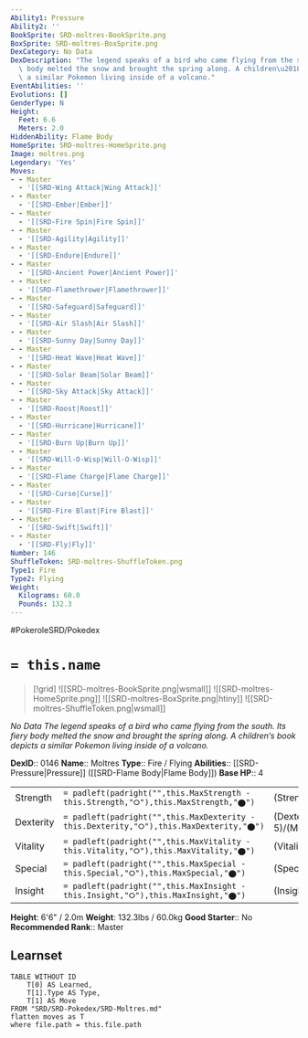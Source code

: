 ```yaml
---
Ability1: Pressure
Ability2: ''
BookSprite: SRD-moltres-BookSprite.png
BoxSprite: SRD-moltres-BoxSprite.png
DexCategory: No Data
DexDescription: "The legend speaks of a bird who came flying from the south. Its fiery\
  \ body melted the snow and brought the spring along. A children\u2018s book depicts\
  \ a similar Pokemon living inside of a volcano."
EventAbilities: ''
Evolutions: []
GenderType: N
Height:
  Feet: 6.6
  Meters: 2.0
HiddenAbility: Flame Body
HomeSprite: SRD-moltres-HomeSprite.png
Image: moltres.png
Legendary: 'Yes'
Moves:
- - Master
  - '[[SRD-Wing Attack|Wing Attack]]'
- - Master
  - '[[SRD-Ember|Ember]]'
- - Master
  - '[[SRD-Fire Spin|Fire Spin]]'
- - Master
  - '[[SRD-Agility|Agility]]'
- - Master
  - '[[SRD-Endure|Endure]]'
- - Master
  - '[[SRD-Ancient Power|Ancient Power]]'
- - Master
  - '[[SRD-Flamethrower|Flamethrower]]'
- - Master
  - '[[SRD-Safeguard|Safeguard]]'
- - Master
  - '[[SRD-Air Slash|Air Slash]]'
- - Master
  - '[[SRD-Sunny Day|Sunny Day]]'
- - Master
  - '[[SRD-Heat Wave|Heat Wave]]'
- - Master
  - '[[SRD-Solar Beam|Solar Beam]]'
- - Master
  - '[[SRD-Sky Attack|Sky Attack]]'
- - Master
  - '[[SRD-Roost|Roost]]'
- - Master
  - '[[SRD-Hurricane|Hurricane]]'
- - Master
  - '[[SRD-Burn Up|Burn Up]]'
- - Master
  - '[[SRD-Will-O-Wisp|Will-O-Wisp]]'
- - Master
  - '[[SRD-Flame Charge|Flame Charge]]'
- - Master
  - '[[SRD-Curse|Curse]]'
- - Master
  - '[[SRD-Fire Blast|Fire Blast]]'
- - Master
  - '[[SRD-Swift|Swift]]'
- - Master
  - '[[SRD-Fly|Fly]]'
Number: 146
ShuffleToken: SRD-moltres-ShuffleToken.png
Type1: Fire
Type2: Flying
Weight:
  Kilograms: 60.0
  Pounds: 132.3
---
```


#PokeroleSRD/Pokedex

# `= this.name`

> [!grid]
> ![[SRD-moltres-BookSprite.png|wsmall]]
> ![[SRD-moltres-HomeSprite.png]]
> ![[SRD-moltres-BoxSprite.png|htiny]]
> ![[SRD-moltres-ShuffleToken.png|wsmall]]


*No Data*
*The legend speaks of a bird who came flying from the south. Its fiery body melted the snow and brought the spring along. A children‘s book depicts a similar Pokemon living inside of a volcano.*

**DexID**:: 0146
**Name**:: Moltres
**Type**:: Fire / Flying
**Abilities**:: [[SRD-Pressure|Pressure]] ([[SRD-Flame Body|Flame Body]])
**Base HP**:: 4

|           |                                                                                        |                                          |
| --------- | -------------------------------------------------------------------------------------- | ---------------------------------------- |
| Strength  | `= padleft(padright("",this.MaxStrength - this.Strength,"⭘"),this.MaxStrength,"⬤")`    | (Strength::6)/(MaxStrength::6)   |
| Dexterity | `= padleft(padright("",this.MaxDexterity - this.Dexterity,"⭘"),this.MaxDexterity,"⬤")` | (Dexterity:: 5)/(MaxDexterity::5) |
| Vitality  | `= padleft(padright("",this.MaxVitality - this.Vitality,"⭘"),this.MaxVitality,"⬤")`    | (Vitality::5)/(MaxVitality::5)   |
| Special   | `= padleft(padright("",this.MaxSpecial - this.Special,"⭘"),this.MaxSpecial,"⬤")`       | (Special::7)/(MaxSpecial::7)     |
| Insight   | `= padleft(padright("",this.MaxInsight - this.Insight,"⭘"),this.MaxInsight,"⬤")`       | (Insight::5)/(MaxInsight::5)     |

**Height**: 6'6" / 2.0m
**Weight**: 132.3lbs / 60.0kg
**Good Starter**:: No
**Recommended Rank**:: Master

## Learnset

```dataview
TABLE WITHOUT ID
    T[0] AS Learned,
    T[1].Type AS Type,
    T[1] AS Move
FROM "SRD/SRD-Pokedex/SRD-Moltres.md"
flatten moves as T
where file.path = this.file.path
```
